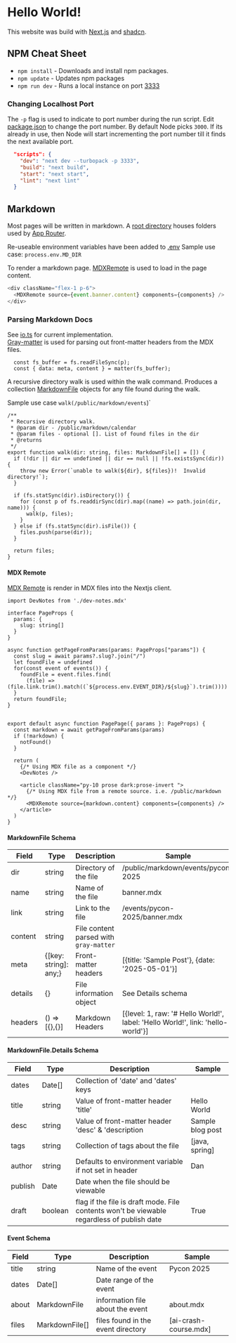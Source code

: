 # Hello World!
This website was build with [Next.js](https://nextjs.org/docs) and [shadcn](https://ui.shadcn.com/).

## NPM Cheat Sheet
- `npm install` - Downloads and install npm packages. 
- `npm update` - Updates npm packages
- `npm run dev` - Runs a local instance on port [3333](http://localhost:3333)

### Changing Localhost Port 
The `-p` flag is used to indicate to port number during the run script. 
Edit [package.json](/package.json) to change the port number.
By default Node picks `3000`. If its already in use, then Node will start incrementing the port number till it finds the next available port.
```json
  "scripts": {
    "dev": "next dev --turbopack -p 3333",
    "build": "next build",
    "start": "next start",
    "lint": "next lint"
  }
```
## Markdown
Most pages will be written in markdown. A [root directory](/public/markdown/) houses folders used by [App Router](https://nextjs.org/docs/app/building-your-application/routing). 


Re-useable environment variables have been added to [.env](/.env) 
Sample use case: `process.env.MD_DIR`

To render a markdown page.  [MDXRemote](https://nextjs.org/docs/app/guides/mdx) is used to load in the page content.
```typescript
<div className="flex-1 p-6">
  <MDXRemote source={event.banner.content} components={components} />
</div>
```

### Parsing Markdown Docs
See [io.ts](/lib/io.ts) for current implementation.  
[Gray-matter](https://github.com/jonschlinkert/gray-matter) is used for parsing out front-matter headers from the MDX files.

```tsx
  const fs_buffer = fs.readFileSync(p);
  const { data: meta, content } = matter(fs_buffer);
```

A recursive directory walk is used within the walk command. 
Produces a collection [MarkdownFile](#markdownfile-schema) objects for any file found during the walk. 

Sample use case `walk(/public/markdown/events`)`
```tsx
/**
 * Recursive directory walk.
 * @param dir - /public/markdown/calendar
 * @param files - optional []. List of found files in the dir
 * @returns
 */
export function walk(dir: string, files: MarkdownFile[] = []) {
  if (!dir || dir == undefined || dir == null || !fs.existsSync(dir)) {
    throw new Error(`unable to walk(${dir}, ${files})!  Invalid directory!`);
  }

  if (fs.statSync(dir).isDirectory()) {
    for (const p of fs.readdirSync(dir).map((name) => path.join(dir, name))) {
      walk(p, files);
    }
  } else if (fs.statSync(dir).isFile()) {
    files.push(parse(dir));
  }

  return files;
}
```


#### MDX Remote
[MDX Remote](https://nextjs.org/docs/app/guides/mdx) is render in MDX files into the Nextjs client.


```tsx
import DevNotes from './dev-notes.mdx'

interface PageProps {
  params: {
    slug: string[]
  }
}

async function getPageFromParams(params: PageProps["params"]) {
  const slug = await params?.slug?.join("/")
  let foundFile = undefined
  for(const event of events()) {
    foundFile = event.files.find(
      (file) => (file.link.trim().match((`${process.env.EVENT_DIR}/${slug}`).trim())))
  }
  return foundFile;
}


export default async function PagePage({ params }: PageProps) {
  const markdown = await getPageFromParams(params)
  if (!markdown) {
    notFound()
  }

  return (
    {/* Using MDX file as a component */}
    <DevNotes />

    <article className="py-10 prose dark:prose-invert ">
      {/* Using MDX file from a remote source. i.e. /public/markdown */}
      <MDXRemote source={markdown.content} components={components} />
    </article>
  )
}
```


#### MarkdownFile Schema
| Field | Type | Description | Sample |
| --- | --- | --- | --- | 
| dir | string | Directory of the file | /public/markdown/events/pycon-2025
| name | string | Name of the file | banner.mdx
| link | string | Link to the file | /events/pycon-2025/banner.mdx
| content | string | File content parsed with `gray-matter` | 
| meta | {[key: string]: any;} | Front-matter headers | [{title: 'Sample Post'}, {date: '2025-05-01'}]
| details | {} | File information object | See Details schema
| headers | () => [{},{}] | Markdown Headers | [{level: 1, raw: '# Hello World!', label: 'Hello World!', link: 'hello-world'}]

#### MarkdownFile.Details Schema
| Field | Type | Description | Sample |
| --- | --- | --- | --- | 
| dates | Date[] | Collection of 'date' and 'dates' keys | 
| title | string | Value of front-matter header 'title' | Hello World
| desc | string |Value of front-matter header 'desc' & 'description | Sample blog post
| tags | string | Collection of tags about the file | [java, spring]
| author | string | Defaults to environment variable if not set in header | Dan
| publish | Date | Date when the file should be viewable | 
| draft | boolean | flag if the file is draft mode. File contents won't be viewable regardless of publish date | True

#### Event Schema
| Field | Type | Description | Sample |
| --- | --- | --- | --- | 
| title | string | Name of the event | Pycon 2025
| dates | Date[] | Date range of the event | 
| about | MarkdownFile | information file about the event | about.mdx
| files | MarkdownFile[] | files found in the event directory | [ai-crash-course.mdx]

